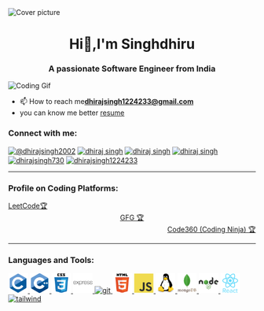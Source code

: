 <img src="https://www.git-tower.com/blog/media/pages/posts/git-for-designers/b13966b2e8-1717163635/header@1920w.png" alt="Cover picture" width="950" >
<h1 align="center">Hi👋,I'm Singhdhiru</h1>
<h3 align="center">A passionate Software Engineer from India </h3>
<img src="https://cdn.dribbble.com/users/1162077/screenshots/3848914/programmer.gif" alt="Coding Gif" width="400" >
     
- 📫 How to reach me**dhirajsingh1224233@gmail.com** 
- you can know me better <a href="https://drive.google.com/drive/folders/1gartTH6de6UWXi2zQmIIBSsONb0kq7_H">resume </a>
<h3 align="left">Connect with me:</h3>
<p align="left">
<a href="https://twitter.com/@dhirajsingh2002" target="blank"><img align="center" src="https://raw.githubusercontent.com/rahuldkjain/github-profile-readme-generator/master/src/images/icons/Social/twitter.svg" alt="@dhirajsingh2002" height="30" width="40" /></a>
<a href="https://linkedin.com/in/dhiraj singh" target="blank"><img align="center" src="https://raw.githubusercontent.com/rahuldkjain/github-profile-readme-generator/master/src/images/icons/Social/linked-in-alt.svg" alt="dhiraj singh" height="30" width="40" /></a>
<a href="https://stackoverflow.com/users/dhiraj singh" target="blank"><img align="center" src="https://raw.githubusercontent.com/rahuldkjain/github-profile-readme-generator/master/src/images/icons/Social/stack-overflow.svg" alt="dhiraj singh" height="30" width="40" /></a>
<a href="https://fb.com/dhiraj singh" target="blank"><img align="center" src="https://raw.githubusercontent.com/rahuldkjain/github-profile-readme-generator/master/src/images/icons/Social/facebook.svg" alt="dhiraj singh" height="30" width="40" /></a>
<a href="https://instagram.com/dhirajsingh730" target="blank"><img align="center" src="https://raw.githubusercontent.com/rahuldkjain/github-profile-readme-generator/master/src/images/icons/Social/instagram.svg" alt="dhirajsingh730" height="30" width="40" /></a>
<a href="https://www.leetcode.com/dhirajsingh1224233" target="blank"><img align="center" src="https://raw.githubusercontent.com/rahuldkjain/github-profile-readme-generator/master/src/images/icons/Social/leet-code.svg" alt="dhirajsingh1224233" height="30" width="40" /></a>
</p>
<hr>
<!-- <h3 align="left">Profile on Coding Paltforms:</h3>
<a align="left" href="https://leetcode.com/u/dhirajsingh1224233/" target="_blank">LeetCode🏆 </a>
<a align="center" href="https://www.geeksforgeeks.org/user/dhirajsingh1224233/" target="_blank">GFG 🏆  </a>
<a align="right" href="https://www.naukri.com/code360/profile/Singhdhiru" target="_blank">Code360(Coding Ninja) 🏆  </a> -->
<h3 align="left">Profile on Coding Platforms:</h3>
<div style="text-align: left;">
  <a href="https://leetcode.com/u/dhirajsingh1224233/" target="_blank">LeetCode🏆</a>
</div>
<div style="text-align: center;">
  <a href="https://www.geeksforgeeks.org/user/dhirajsingh1224233/" target="_blank">GFG 🏆</a>
</div>
<div style="text-align: right;">
  <a href="https://www.naukri.com/code360/profile/Singhdhiru" target="_blank">Code360 (Coding Ninja) 🏆</a>
</div>
<hr>
<h3 align="left">Languages and Tools:</h3> 

<a href="https://www.cprogramming.com/" target="_blank" rel="noreferrer"> <img src="https://raw.githubusercontent.com/devicons/devicon/master/icons/c/c-original.svg" alt="c" width="40" height="40"/> </a> <a href="https://www.w3schools.com/cpp/" target="_blank" rel="noreferrer"> <img src="https://raw.githubusercontent.com/devicons/devicon/master/icons/cplusplus/cplusplus-original.svg" alt="cplusplus" width="40" height="40"/> </a> <a href="https://www.w3schools.com/css/" target="_blank" rel="noreferrer"> <img src="https://raw.githubusercontent.com/devicons/devicon/master/icons/css3/css3-original-wordmark.svg" alt="css3" width="40" height="40"/> </a> <a href="https://expressjs.com" target="_blank" rel="noreferrer"> <img src="https://raw.githubusercontent.com/devicons/devicon/master/icons/express/express-original-wordmark.svg" alt="express" width="40" height="40"/> </a> <a href="https://git-scm.com/" target="_blank" rel="noreferrer"> <img src="https://www.vectorlogo.zone/logos/git-scm/git-scm-icon.svg" alt="git" width="40" height="40"/> </a> <a href="https://www.w3.org/html/" target="_blank" rel="noreferrer"> <img src="https://raw.githubusercontent.com/devicons/devicon/master/icons/html5/html5-original-wordmark.svg" alt="html5" width="40" height="40"/> </a> <a href="https://developer.mozilla.org/en-US/docs/Web/JavaScript" target="_blank" rel="noreferrer"> <img src="https://raw.githubusercontent.com/devicons/devicon/master/icons/javascript/javascript-original.svg" alt="javascript" width="40" height="40"/> </a> <a href="https://www.linux.org/" target="_blank" rel="noreferrer"> <img src="https://raw.githubusercontent.com/devicons/devicon/master/icons/linux/linux-original.svg" alt="linux" width="40" height="40"/> </a> <a href="https://www.mongodb.com/" target="_blank" rel="noreferrer"> <img src="https://raw.githubusercontent.com/devicons/devicon/master/icons/mongodb/mongodb-original-wordmark.svg" alt="mongodb" width="40" height="40"/> </a> <a href="https://nodejs.org" target="_blank" rel="noreferrer"> <img src="https://raw.githubusercontent.com/devicons/devicon/master/icons/nodejs/nodejs-original-wordmark.svg" alt="nodejs" width="40" height="40"/> </a> <a href="https://reactjs.org/" target="_blank" rel="noreferrer"> <img src="https://raw.githubusercontent.com/devicons/devicon/master/icons/react/react-original-wordmark.svg" alt="react" width="40" height="40"/> </a> <a href="https://tailwindcss.com/" target="_blank" rel="noreferrer"> <img src="https://www.vectorlogo.zone/logos/tailwindcss/tailwindcss-icon.svg" alt="tailwind" width="40" height="40"/> </a> 
